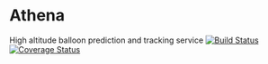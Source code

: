 Athena
======
High altitude balloon prediction and tracking service
[![Build Status](https://travis-ci.org/AerodyneLabs/Athena.svg)](https://travis-ci.org/AerodyneLabs/Athena)
[![Coverage Status](https://coveralls.io/repos/AerodyneLabs/Athena/badge.svg?branch=develop&service=github)](https://coveralls.io/github/AerodyneLabs/Athena?branch=develop)
